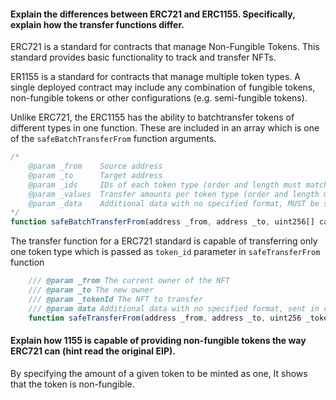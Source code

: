 #### Explain the differences between ERC721 and ERC1155. Specifically, explain how the transfer functions differ.

ERC721 is a standard for contracts that manage Non-Fungible Tokens. This standard provides basic functionality to track and transfer NFTs.

ER1155 is a standard  for contracts that manage multiple token types. A single deployed contract may include any combination of fungible tokens, non-fungible tokens or other configurations (e.g. semi-fungible tokens).

Unlike ERC721, the ERC1155 has the ability to batchtransfer tokens of different types in one function. These
are included in an array which is one of the `safeBatchTransferFrom` function arguments.

```javascript
/*
    @param _from    Source address
    @param _to      Target address
    @param _ids     IDs of each token type (order and length must match _values array)
    @param _values  Transfer amounts per token type (order and length must match _ids array)
    @param _data    Additional data with no specified format, MUST be sent unaltered in call to the `ERC1155TokenReceiver` hook(s) on `_to`
*/
function safeBatchTransferFrom(address _from, address _to, uint256[] calldata _ids, uint256[] calldata _values, bytes calldata _data) external;

```
The transfer function for a ERC721 standard is capable of transferring only one token type  which is passed as `token_id` parameter in `safeTransferFrom` function

```javascript
    /// @param _from The current owner of the NFT
    /// @param _to The new owner
    /// @param _tokenId The NFT to transfer
    /// @param data Additional data with no specified format, sent in call to `_to`
    function safeTransferFrom(address _from, address _to, uint256 _tokenId, bytes data) external payable;
```

#### Explain how 1155 is capable of providing non-fungible tokens the way ERC721 can (hint read the original EIP).
By specifying the amount of a given token to be minted as one, It shows that the token is non-fungible.

